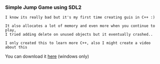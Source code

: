 ### Simple Jump Game using SDL2


```
I know its really bad but it's my first time creating guis in C++ :)

It also allocates a lot of memory and even more when you continue to play,
I tried adding delete on unused objects but it eventually crashed..

I only created this to learn more C++, also I might create a video about this
```

You can download it [here](../../releases) (windows only)
